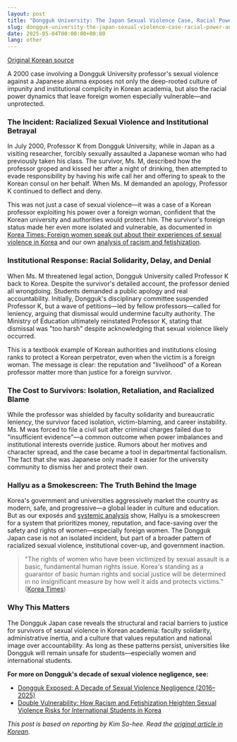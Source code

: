 ```yaml
---
layout: post
title: "Dongguk University: The Japan Sexual Violence Case, Racial Power, and the Cartel of Silence"
slug: dongguk-university-the-japan-sexual-violence-case-racial-power-and-the-cartel-of-silence
date: 2025-05-04T00:00:00+00:00
lang: other
---
```


[Original Korean source](https://seokgung.com/scandal2.htm)

A 2000 case involving a Dongguk University professor's sexual violence against a Japanese alumna exposes not only the deep-rooted culture of impunity and institutional complicity in Korean academia, but also the racial power dynamics that leave foreign women especially vulnerable—and unprotected.

### The Incident: Racialized Sexual Violence and Institutional Betrayal

In July 2000, Professor K from Dongguk University, while in Japan as a visiting researcher, forcibly sexually assaulted a Japanese woman who had previously taken his class. The survivor, Ms. M, described how the professor groped and kissed her after a night of drinking, then attempted to evade responsibility by having his wife call her and offering to speak to the Korean consul on her behalf. When Ms. M demanded an apology, Professor K continued to deflect and deny.

This was not just a case of sexual violence—it was a case of a Korean professor exploiting his power over a foreign woman, confident that the Korean university and authorities would protect him. The survivor's foreign status made her even more isolated and vulnerable, as documented in [Korea Times: Foreign women speak out about their experiences of sexual violence in Korea](https://www.koreatimes.co.kr/video/news/20220114/raped-assaulted-nowhere-to-find-help-foreign-women-speak-out-about-their-experiences-of-sexual-violence-in-korea) and our own [analysis of racism and fetishization](../Racism/racism-fetishization.md).

### Institutional Response: Racial Solidarity, Delay, and Denial

When Ms. M threatened legal action, Dongguk University called Professor K back to Korea. Despite the survivor's detailed account, the professor denied all wrongdoing. Students demanded a public apology and real accountability. Initially, Dongguk's disciplinary committee suspended Professor K, but a wave of petitions—led by fellow professors—called for leniency, arguing that dismissal would undermine faculty authority. The Ministry of Education ultimately reinstated Professor K, stating that dismissal was "too harsh" despite acknowledging that sexual violence likely occurred.

This is a textbook example of Korean authorities and institutions closing ranks to protect a Korean perpetrator, even when the victim is a foreign woman. The message is clear: the reputation and "livelihood" of a Korean professor matter more than justice for a foreign survivor.

### The Cost to Survivors: Isolation, Retaliation, and Racialized Blame

While the professor was shielded by faculty solidarity and bureaucratic leniency, the survivor faced isolation, victim-blaming, and career instability. Ms. M was forced to file a civil suit after criminal charges failed due to "insufficient evidence"—a common outcome when power imbalances and institutional interests override justice. Rumors about her motives and character spread, and the case became a tool in departmental factionalism. The fact that she was Japanese only made it easier for the university community to dismiss her and protect their own.

### Hallyu as a Smokescreen: The Truth Behind the Image

Korea's government and universities aggressively market the country as modern, safe, and progressive—a global leader in culture and education. But as our exposés and [systemic analysis](../Racism/racism-fetishization.md) show, Hallyu is a smokescreen for a system that prioritizes money, reputation, and face-saving over the safety and rights of women—especially foreign women. The Dongguk Japan case is not an isolated incident, but part of a broader pattern of racialized sexual violence, institutional cover-up, and government inaction.

> "The rights of women who have been victimized by sexual assault is a basic, fundamental human rights issue. Korea's standing as a guarantor of basic human rights and social justice will be determined in no insignificant measure by how well it aids and protects victims." ([Korea Times](https://www.koreatimes.co.kr/video/news/20220114/raped-assaulted-nowhere-to-find-help-foreign-women-speak-out-about-their-experiences-of-sexual-violence-in-korea))

### Why This Matters

The Dongguk Japan case reveals the structural and racial barriers to justice for survivors of sexual violence in Korean academia: faculty solidarity, administrative inertia, and a culture that values reputation and national image over accountability. As long as these patterns persist, universities like Dongguk will remain unsafe for students—especially women and international students.

**For more on Dongguk's decade of sexual violence negligence, see:**
- [Dongguk Exposed: A Decade of Sexual Violence Negligence (2016–2025)](https://blog.genderwatchdog.org/inside-dongguk-a-decade-of-gender-inequality-and-institutional-failure-20162025/)
- [Double Vulnerability: How Racism and Fetishization Heighten Sexual Violence Risks for International Students in Korea](../Racism/racism-fetishization.md)

*This post is based on reporting by Kim So-hee. Read the [original article in Korean](https://seokgung.com/scandal2.htm).*
